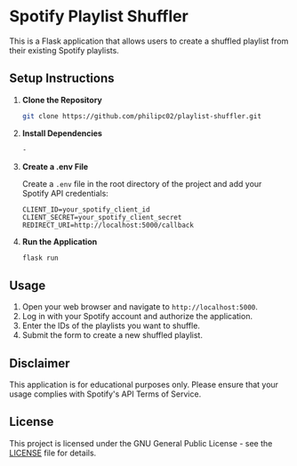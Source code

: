 # Spotify Playlist Shuffler

This is a Flask application that allows users to create a shuffled playlist from their existing Spotify playlists.

## Setup Instructions

1. **Clone the Repository**
    ```sh
    git clone https://github.com/philipc02/playlist-shuffler.git
    ```

2. **Install Dependencies**
    ```sh
    -
    ```

3. **Create a .env File**

    Create a `.env` file in the root directory of the project and add your Spotify API credentials:
    ```env
    CLIENT_ID=your_spotify_client_id
    CLIENT_SECRET=your_spotify_client_secret
    REDIRECT_URI=http://localhost:5000/callback
    ```

4. **Run the Application**
    ```sh
    flask run
    ```

## Usage

1. Open your web browser and navigate to `http://localhost:5000`.
2. Log in with your Spotify account and authorize the application.
3. Enter the IDs of the playlists you want to shuffle.
4. Submit the form to create a new shuffled playlist.

## Disclaimer

This application is for educational purposes only. Please ensure that your usage complies with Spotify's API Terms of Service.

## License

This project is licensed under the GNU General Public License - see the [LICENSE](LICENSE) file for details.